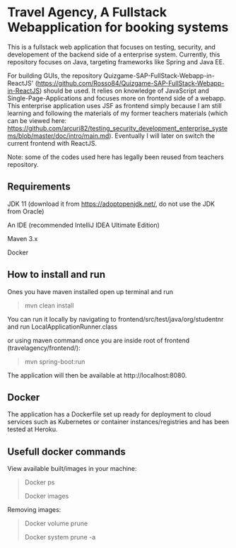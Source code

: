 # Travel Agency, A Fullstack Webapplication for booking systems 
This is a fullstack web application that focuses on testing, security, and developement of the backend side of a enterprise system. Currently, this repository focuses on Java, targeting frameworks like Spring and Java EE.

For building GUIs, the repository
Quizgame-SAP-FullStack-Webapp-in-ReactJS' (https://github.com/Rosso84/Quizgame-SAP-FullStack-Webapp-in-ReactJS) should be used. It relies on knowledge of JavaScript and Single-Page-Applications and focuses more on frontend side of a webapp.
This enterprise application uses JSF as frontend simply because I am still learning and following the materials of my former teachers materials (which can be viewed here: https://github.com/arcuri82/testing_security_development_enterprise_systems/blob/master/doc/intro/main.md). Eventually I will later on switch the current frontend with ReactJS.

Note: some of the codes used here has legally been reused from teachers repository.

## Requirements
JDK 11 (download it from https://adoptopenjdk.net/, do not use the JDK from Oracle)

An IDE (recommended IntelliJ IDEA Ultimate Edition)

Maven 3.x

Docker

## How to install and run 
Ones you have maven installed open up terminal and run 

 >mvn clean install

You can run it locally by navigating to frontend/src/test/java/org/studentnr
and run LocalApplicationRunner.class 

or using maven command once you are inside root of frontend (travelagency/frontend/):

>mvn spring-boot:run

The application will then be available at http://localhost:8080.

## Docker
The application has a Dockerfile set up ready for deployment to cloud services such as Kubernetes or container instances/registries and has been tested at Heroku. 

## Usefull docker commands
View available built/images in your machine:
>Docker ps
>
>Docker images

Removing images:
>Docker volume prune 
>
>Docker system prune -a








